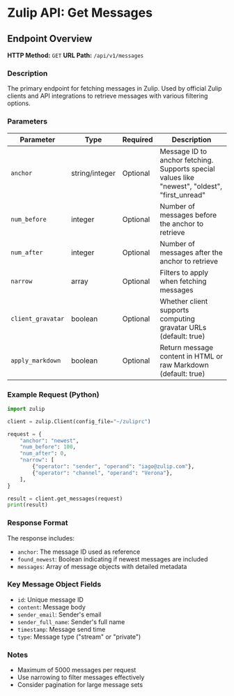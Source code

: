 # Zulip API: Get Messages

## Endpoint Overview

**HTTP Method:** `GET`
**URL Path:** `/api/v1/messages`

### Description

The primary endpoint for fetching messages in Zulip. Used by official Zulip clients and API integrations to retrieve messages with various filtering options.

### Parameters

| Parameter | Type | Required | Description |
|-----------|------|----------|-------------|
| `anchor` | string/integer | Optional | Message ID to anchor fetching. Supports special values like "newest", "oldest", "first_unread" |
| `num_before` | integer | Optional | Number of messages before the anchor to retrieve |
| `num_after` | integer | Optional | Number of messages after the anchor to retrieve |
| `narrow` | array | Optional | Filters to apply when fetching messages |
| `client_gravatar` | boolean | Optional | Whether client supports computing gravatar URLs (default: true) |
| `apply_markdown` | boolean | Optional | Return message content in HTML or raw Markdown (default: true) |

### Example Request (Python)

```python
import zulip

client = zulip.Client(config_file="~/zuliprc")

request = {
    "anchor": "newest",
    "num_before": 100,
    "num_after": 0,
    "narrow": [
        {"operator": "sender", "operand": "iago@zulip.com"},
        {"operator": "channel", "operand": "Verona"},
    ],
}

result = client.get_messages(request)
print(result)
```

### Response Format

The response includes:
- `anchor`: The message ID used as reference
- `found_newest`: Boolean indicating if newest messages are included
- `messages`: Array of message objects with detailed metadata

### Key Message Object Fields

- `id`: Unique message ID
- `content`: Message body
- `sender_email`: Sender's email
- `sender_full_name`: Sender's full name
- `timestamp`: Message send time
- `type`: Message type ("stream" or "private")

### Notes

- Maximum of 5000 messages per request
- Use narrowing to filter messages effectively
- Consider pagination for large message sets
